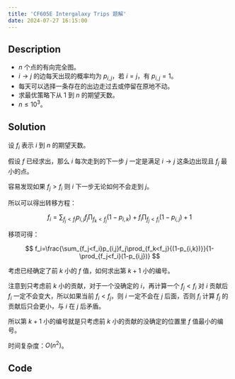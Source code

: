 ```yaml
---
title: 'CF605E Intergalaxy Trips 题解'
date: 2024-07-27 16:15:00
---
```


## Description

- $n$ 个点的有向完全图。
- $i \to j$ 的边每天出现的概率均为 $p_{i,j}$，若 $i = j$，有 $p_{i,j} = 1$。
- 每天可以选择一条存在的出边走过去或停留在原地不动。
- 求最优策略下从 $1$ 到 $n$ 的期望天数。
- $n \le 10^3$。

## Solution

设 $f_i$ 表示 $i$ 到 $n$ 的期望天数。

假设 $f$ 已经求出，那么 $i$ 每次走到的下一步 $j$ 一定是满足 $i\to j$ 这条边出现且 $f_j$ 最小的点。

容易发现如果 $f_j>f_i$ 则 $i$ 下一步无论如何不会走到 $j$。

所以可以得出转移方程：

$$
f_i=\sum_{f_j<f_i}p_{i,j}f_j\prod_{f_k<f_j}(1-p_{i,k})+f_i\prod_{f_j<f_i}(1-p_{i,j})+1
$$

移项可得：

$$
f_i=\frac{\sum_{f_j<f_i}p_{i,j}f_j\prod_{f_k<f_j}{(1-p_{i,k})}}{1-\prod_{f_j<f_i}(1-p_{i,j})}
$$

考虑已经确定了前 $k$ 小的 $f$ 值，如何求出第 $k+1$ 小的编号。

注意到只考虑前 $k$ 小的贡献，对于一个没确定的 $i$，再计算一个 $f_j<f_i$ 对 $i$ 贡献后 $f_i$ 一定不会变大，所以如果当前 $f_i<f_j$，则 $i$ 一定不会在 $j$ 后面，否则 $f_i$ 计算 $f_j$ 的贡献后只会更小，与 $i$ 在 $j$ 后矛盾。

所以第 $k+1$ 小的编号就是只考虑前 $k$ 小的贡献的没确定的位置里 $f$ 值最小的编号。

时间复杂度：$O(n^2)$。

## Code


```cpp

```